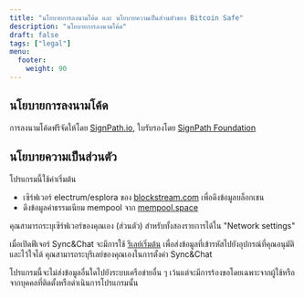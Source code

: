 ```yaml
---
title: "นโยบายการลงนามโค้ด และ นโยบายความเป็นส่วนตัวของ Bitcoin Safe"
description: "นโยบายการลงนามโค้ด"
draft: false
tags: ["legal"]
menu:
  footer:
    weight: 90
---
```



## นโยบายการลงนามโค้ด


การลงนามโค้ดฟรีจัดให้โดย [SignPath.io](https://about.signpath.io/), ใบรับรองโดย [SignPath Foundation](https://signpath.org/)


## นโยบายความเป็นส่วนตัว
โปรแกรมนี้ใช้ค่าเริ่มต้น
- เซิร์ฟเวอร์ electrum/esplora ของ [blockstream.com](https://blockstream.com/) เพื่อดึงข้อมูลบล็อกเชน
- ดึงข้อมูลค่าธรรมเนียม mempool จาก [mempool.space](https://mempool.space/)

คุณสามารถระบุเซิร์ฟเวอร์ของคุณเอง (ส่วนตัว) สำหรับทั้งสองรายการได้ใน "Network settings"

เมื่อเปิดฟีเจอร์ Sync&Chat จะมีการใช้ [รีเลย์เริ่มต้น](https://github.com/andreasgriffin/bitcoin-nostr-chat/blob/main/bitcoin_nostr_chat/default_relays.py) เพื่อส่งข้อมูลที่เข้ารหัสไปยังอุปกรณ์ที่คุณอนุมัติและไว้ใจได้ คุณสามารถระบุรีเลย์ของคุณเองในการตั้งค่า Sync&Chat

โปรแกรมนี้จะไม่ส่งข้อมูลอื่นใดไปยังระบบเครือข่ายอื่น ๆ เว้นแต่จะมีการร้องขอโดยเฉพาะจากผู้ใช้หรือจากบุคคลที่ติดตั้งหรือดำเนินการโปรแกรมนั้น